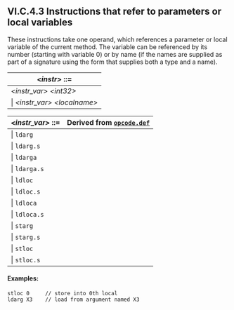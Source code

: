 ## VI.C.4.3 Instructions that refer to parameters or local variables

These instructions take one operand, which references a parameter or local variable of the current method. The variable can be referenced by its number (starting with variable 0) or by name (if the names are supplied as part of a signature using the form that supplies both a type and a name).

 | _\<instr\>_ ::=
 | ----
 | _\<instr_var\>_ _\<int32\>_
 | \| _\<instr_var\>_ _\<localname\>_

 | _\<instr_var\>_ ::= | Derived from [`opcode.def`](vi.c.2-cil-opcode-descriptions.md#opcode-def)
 | ---- | ----
 | \| `ldarg`
 | \| `ldarg.s`
 | \| `ldarga`
 | \| `ldarga.s`
 | \| `ldloc`
 | \| `ldloc.s`
 | \| `ldloca`
 | \| `ldloca.s`
 | \| `starg`
 | \| `starg.s`
 | \| `stloc`
 | \| `stloc.s`

#### Examples:

 ```ilasm
 stloc 0     // store into 0th local
 ldarg X3    // load from argument named X3
 ```
